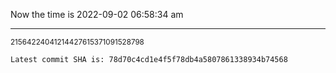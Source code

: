 Now the time is 2022-09-02 06:58:34 am

---

<small>21564224041214427615371091528798</small>

```txt
Latest commit SHA is: 78d70c4cd1e4f5f78db4a5807861338934b74568
```

